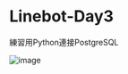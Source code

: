 # Linebot-Day3

練習用Python連接PostgreSQL

![image](https://miro.medium.com/max/875/1*GqFCLq8W9nHnPavB1606Eg.png)

